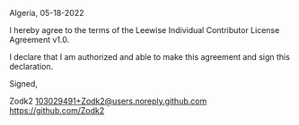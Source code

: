 Algeria, 05-18-2022

I hereby agree to the terms of the Leewise Individual Contributor License
Agreement v1.0.

I declare that I am authorized and able to make this agreement and sign this
declaration.

Signed,

Zodk2 103029491+Zodk2@users.noreply.github.com https://github.com/Zodk2
